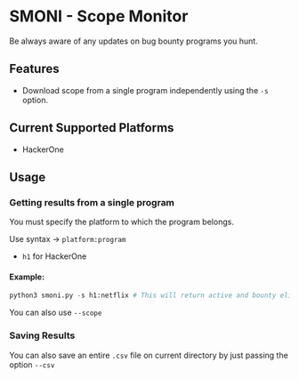 # SMONI - Scope Monitor

Be always aware of any updates on bug bounty programs you hunt.

## Features
- Download scope from a single program independently using the `-s` option.

## Current Supported Platforms
- HackerOne

## Usage
### Getting results from a single program
You must specify the platform to which the program belongs.

Use syntax -> `platform:program`
- `h1` for HackerOne

#### Example:
```python
python3 smoni.py -s h1:netflix # This will return active and bounty eligible URLs 
```

You can also use `--scope`

### Saving Results

You can also save an entire `.csv` file on current directory by just passing the option `--csv`
